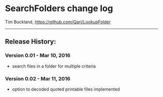 # SearchFolders change log

Tim Buckland, https://github.com/Qarj/LookupFolder

---------------------------------------------------

## Release History:

### Version 0.01 - Mar 10, 2016
* search files in a folder for multiple criteria

### Version 0.02 - Mar 11, 2016
* option to decoded quoted printable files implemented
